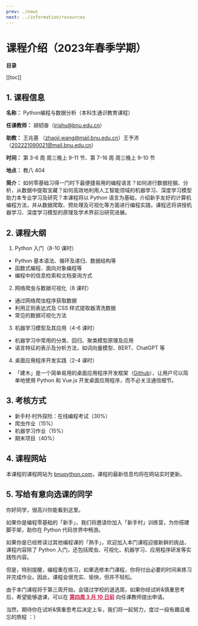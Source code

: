 ```yaml
---
prev: ./news
next: ../information/resources
---
```


# 课程介绍（2023年春季学期）

**目录**

[[toc]]

## 1. 课程信息

**名称：** Python编程与数据分析（本科生通识教育课程）

**任课教师：** 胡韧奋（[irishu@bnu.edu.cn](mailto:irishu@bnu.edu.cn)）

**助教：** 王兆基 （[zhaoji.wang@mail.bnu.edu.cn](mailto:zhaoji.wang@mail.bnu.edu.cn)）王予沛（[202221090021@mail.bnu.edu.cn](mailto:202221090021@mail.bnu.edu.cn)）

**时间：** 第 3-6 周 周三晚上 9-11 节、第 7-16 周 周三晚上 9-10 节

**地点：** 教八 404

**简介：** 如何零基础习得一门时下最便捷易用的编程语言？如何进行数据挖掘、分析，从数据中提取宝藏？如何高效地利用人工智能领域的机器学习、深度学习模型助力本专业学习及研究？本课程将以 Python 语言为基础，介绍新手友好的计算机编程方法，并从数据爬取、预处理及可视化等方面进行编程实践，课程还将讲授机器学习、深度学习模型的原理及学术界前沿研究进展。

## 2. 课程大纲

1. Python 入门（8-10 课时）

- Python 基本语法、循环及递归、数据结构等
- 函数式编程、面向对象编程等
- 编程中的信息检索和文档查询方式

2. 网络爬虫与数据可视化（8 课时）

- 通过网络爬虫程序获取数据
- 利用正则表达式及 CSS 样式提取器清洗数据
- 常见的数据可视化方法

3. 机器学习模型及其应用（4-6 课时）

- 机器学习中常用的分类、回归、聚类模型原理及应用
- 语言特征的表示及分析方法，如词向量模型、BERT、ChatGPT 等

4. 桌面应用程序开发实践（2-4 课时）

- 「建木」是一个简单易用的桌面应用程序开发框架（[Github](https://github.com/frederick-wang/jianmu)），让用户可以简单地使用 Python 和 Vue.js 开发桌面应用程序，而不必关注通信细节。

## 3. 考核方式

- 新手村·村外探险：在线编程考试（30%）
- 爬虫作业（15%）
- 机器学习作业（15%）
- 期末项目（40%）

## 4. 课程网站

本课程的课程网站为 [bnupython.com](https://www.bnupython.com)，课程的最新信息均将在网站实时更新。

## 5. 写给有意向选课的同学

你好同学，很高兴你能看到这里。

如果你是编程零基础的「新手」，我们将邀请你加入「新手村」训练营，为你搭建脚手架，助你在 Python 代码世界中畅游。

如果你是已经修读过其他编程课的「熟手」，欢迎加入本门课程迎接新鲜的挑战，课程内容除了 Python 入门，还包括爬虫、可视化、机器学习、应用程序研发等实践性内容。

但是，特别提醒，编程重在练习，如果选修本门课程，你将付出必要的时间来练习并完成作业。因此，课程会很充实、愉快，但并不轻松。

由于本门课程将于第三周开始，会错过学校的退选周，如果你经试听&慎重思考后，希望能够退课，可以在 <u style="color: #CB1B45">**第四周 3 月 10 日前**</u> 向任课教师提出申请。

当然，期待你在试听&慎重思考后决定上车，我们将一起努力，度过一段有趣且难忘的旅程 ：）
